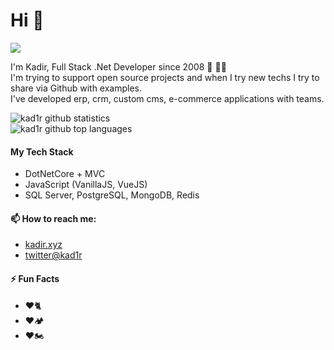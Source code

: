 # Hi 🖖

<img src="https://media4.giphy.com/media/v1.Y2lkPTc5MGI3NjExcDRkbGg0dHByYmk5bTFvZ3QwcWE2bmw2ejdicW5qb2pmaXEwejk4aiZlcD12MV9pbnRlcm5hbF9naWZfYnlfaWQmY3Q9Zw/3VSM58Eu7kR4A/giphy.gif" />  


I'm Kadir, Full Stack .Net Developer since 2008 💪 🧑‍💻   
I'm trying to support open source projects and when I try new techs I try to share via Github with examples.  
I've developed erp, crm, custom cms, e-commerce applications with teams.
  
![kad1r github statistics](https://github-readme-stats.vercel.app/api?username=kad1r&show_icons=true&theme=onedark)  
![kad1r github top languages](https://github-readme-stats.vercel.app/api/top-langs/?username=kad1r&layout=compact)  

#### My Tech Stack  

* DotNetCore + MVC
* JavaScript (VanillaJS, VueJS)
* SQL Server, PostgreSQL, MongoDB, Redis

#### 📫 How to reach me:
* [kadir.xyz](http://kadir.xyz)
* [twitter@kad1r](http://twitter.com/kad1r)

#### ⚡ Fun Facts  

* ❤️🐈
* ❤️🏕️
* ❤️🏍️  
  
  
<!--
### Hi there 👋

**kad1r/kad1r** is a ✨ _special_ ✨ repository because its `README.md` (this file) appears on your GitHub profile.

Here are some ideas to get you started:

- 🔭 I’m currently working on ...
- 🌱 I’m currently learning ...
- 👯 I’m looking to collaborate on ...
- 🤔 I’m looking for help with ...
- 💬 Ask me about ...
- 📫 How to reach me: ...
- 😄 Pronouns: ...
- ⚡ Fun fact: ...
-->
